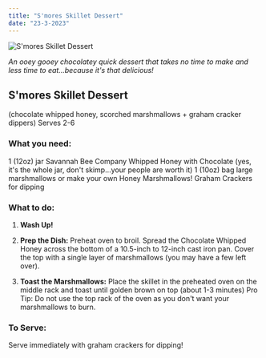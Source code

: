 ```yaml
---
title: "S'mores Skillet Dessert"
date: "23-3-2023"
---
```


![S'mores Skillet Dessert](/smores.webp "S'mores Skillet Dessert")

_An ooey gooey chocolatey quick dessert that takes no time to make and less time to eat...because it's that delicious!_

## **S'mores Skillet Dessert**

(chocolate whipped honey, scorched marshmallows + graham cracker dippers)
Serves 2-6

### **What you need:**

1 (12oz) jar Savannah Bee Company Whipped Honey with Chocolate (yes, it's the whole jar, don't skimp...your people are worth it)
1 (10oz) bag large marshmallows or make your own Honey Marshmallows!
Graham Crackers for dipping

### **What to do:**

1. **Wash Up!**

2. **Prep the Dish:** Preheat oven to broil. Spread the Chocolate Whipped Honey across the bottom of a 10.5-inch to 12-inch cast iron pan. Cover the top with a single layer of marshmallows (you may have a few left over).

3. **Toast the Marshmallows:** Place the skillet in the preheated oven on the middle rack and toast until golden brown on top (about 1-3 minutes) Pro Tip: Do not use the top rack of the oven as you don't want your marshmallows to burn.

### **To Serve:**

Serve immediately with graham crackers for dipping!
